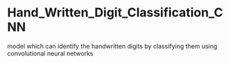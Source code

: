 # Hand_Written_Digit_Classification_CNN
model which can identify the handwritten digits by classifying them using convolutional neural networks
